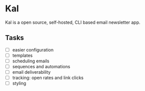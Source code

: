 # Kal
Kal is a open source, self-hosted, CLI based email newsletter app.

## Tasks

- [ ] easier configuration
- [ ] templates
- [ ] scheduling emails
- [ ] sequences and automations
- [ ] email deliverability
- [ ] tracking: open rates and link clicks
- [ ] styling
